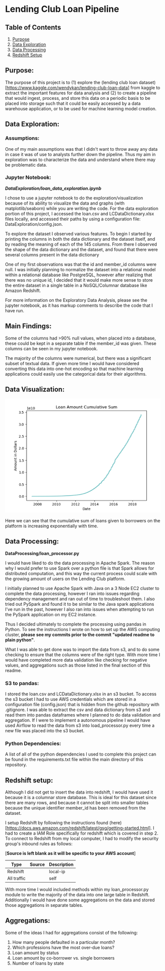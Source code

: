 # Lending Club Loan Pipeline

## Table of Contents

1. [Purpose](https://github.com/github.com/yohn-dezmon/lending-club-loan-pipeline#purpose)
2. [Data Exploration](https://github.com/github.com/yohn-dezmon/lending-club-loan-pipeline#data-exploration)
3. [Data Processing](https://github.com/github.com/yohn-dezmon/lending-club-loan-pipeline#data-processing)
4. [Redshift Setup](https://github.com/github.com/yohn-dezmon/lending-club-loan-pipeline#redshift-setup)


## Purpose:
The purpose of this project is to (1) explore the (lending club loan dataset)[https://www.kaggle.com/wendykan/lending-club-loan-data] from kaggle to extract the important
features for data analysis and (2) to create a pipeline that would ingest, process,
and store this data on a periodic basis to be placed into storage such that it could be easily accessed by a data warehouse application, or to be used for machine learning model creation.

## Data Exploration:

### Assumptions:

One of my main assumptions was that I didn't want to throw away any data in case it was of use to analysts further down the pipeline. Thus my aim in exploration was to characterize the data and understand where there may be problematic data.

### Jupyter Notebook:

***DataExploration/loan_data_exploration.ipynb***

I chose to use a jupyter notebook to do the exploration/visualization because of its ability to visualize
the data and graphs (with matplotlib/seaborn) while you are writing the code. For the data exploration
portion of this project, I accessed the loan.csv and LCDataDictionary.xlsx files locally, and
accessed their paths by using a configuration file: DataExploration/config.json.

To explore the dataset I observed various features. To begin I started by printing the
columns in both the data dictionary and the dataset itself, and by reading the meaning of
each of the 145 columns. From there I observed the shape of the data dictionary and
the dataset, and found that there were several columns present in the data dictionary

One of my first observations was that the id and member_id columns were null. I was initially
planning to normalize the dataset into a relational model within a relational database like
PostgreSQL, however after realizing that there was no unique id, I decided that it would
make more sense to store the entire dataset in a single table in a NoSQL/Columnar database
like Amazon Redshift.

For more information on the Exploratory Data Analysis, please see the jupyter notebook,
as it has markup comments to describe the code that I have run.

## Main Findings:

Some of the columns had >90% null values, when placed into a database, these could be kept in a separate table
if the member_id was given. These columns can be seen in my jupyter notebook.

The majority of the columns were numerical, but there was a significant subset of textual data.
If given more time I would have considered converting this data into one-hot encoding so that
machine learning applications could easily use the categorical data for their algorithms.

## Data Visualization:

![Loan Amount Cumulative Sum](ScreenShots/LoanAmtCumSum.png)

Here we can see that the cumulative sum of loans given to borrowers on the platform is increasing
exponentially with time.

## Data Processing:

**DataProcessing/loan_processor.py**

I would have liked to do the data processing in Apache Spark. The reason why I would prefer to use
Spark over a python file is that Spark allows for distributed computation, and this way the current
process could scale with the growing amount of users on the Lending Club platform.

I initially planned to use Apache Spark with Java on a 3 Node EC2 cluster to complete the data processing, however I ran into issues regarding dependency management and ran out of time to troubleshoot them.
I also tried out PySpark and found it to be similar to the Java spark applications I've run in the past,
however I also ran into issues when attempting to run the PySpark application on my EC2 instance.

Thus I decided ultimately to complete the processing using pandas in Python. To see the instructions I wrote on how to set up the AWS computing cluster, **please see my commits prior to the commit "updated readme to plain python"**.

What I was able to get done was to import the data from s3, and to do some checking to ensure that
the columns were of the right type. With more time I would have completed more data validation
like checking for negative values, and aggregations such as those listed in the final section of this readme.


### S3 to pandas:

I stored the loan.csv and LCDataDictionary.xlsx in an s3 bucket. To access the s3 bucket
I had to use AWS credentials which are stored in a configuration file (config.json) that is
hidden from the github repository with .gitignore.
I was able to extract the csv and data dictionary from s3 and read them into pandas dataframes
where I planned to do data validation and aggregation.
If I were to implement a autonomous pipeline I would have used Airflow to read the
data from s3 into load_processor.py every time a new file was placed into the s3 bucket.


### Python Dependencies:

A list of all of the python dependencies I used to complete this project can be found in the
requirements.txt file within the main directory of this repository.

## Redshift setup:

Although I did not get to insert the data into redshift, I would have used it because it is a
columnar store database. This is ideal for this dataset since there are many rows, and because
it cannot be split into smaller tables because the unique identifier member_id has been
removed from the dataset.

I setup Redshift by following the instructions found (here)[https://docs.aws.amazon.com/redshift/latest/gsg/getting-started.html].
I had to create a IAM Role specifically for redshift which is covered in step 2.
To connect to Redshift from my local computer, I had to modify the security group's
inbound rules as follows:

[**Source is left blank as it will be specific to your AWS account**]

| Type | Source | Description |
|-----------|---------|----------------|
| Redshift | <local-ip> | local-ip |
| All traffic | <spark-security-group> | self |

With more time I would included methods within my loan_processor.py module to
write the majority of the data into one large table in Redshift. Additionally I would have done some aggregations
on the data and stored those aggregations in separate tables.

## Aggregations:

Some of the ideas I had for aggregations consist of the following:

1. How many people defaulted in a particular month?
2. Which professions have the most over-due loans?
3. Loan amount by status
4. Loan amount by co-borrower vs. single borrowers
5. Number of loans by state
